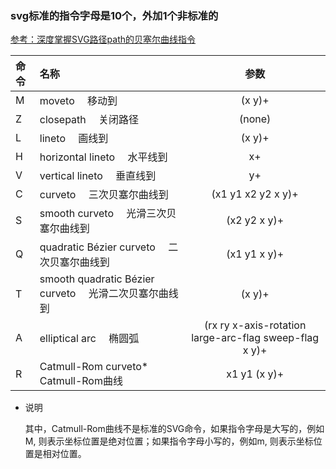 ### svg标准的指令字母是10个，外加1个非标准的
[参考：深度掌握SVG路径path的贝塞尔曲线指令](http://www.zhangxinxu.com/wordpress/2014/06/deep-understand-svg-path-bezier-curves-command/)

命令 | 名称 | 参数
:-----| :---- | :----: |
M | moveto  移动到 | (x y)+ |
Z | closepath  关闭路径 | (none) |
L | lineto  画线到 | (x y)+ |
H | horizontal lineto  水平线到 | x+ |
V | vertical lineto  垂直线到 | y+ |
C | curveto  三次贝塞尔曲线到 | (x1 y1 x2 y2 x y)+ |
S | smooth curveto  光滑三次贝塞尔曲线到 | (x2 y2 x y)+ |
Q | quadratic Bézier curveto  二次贝塞尔曲线到 | (x1 y1 x y)+ |
T | smooth quadratic Bézier curveto  光滑二次贝塞尔曲线到 | (x y)+ |
A | elliptical arc  椭圆弧 | (rx ry x-axis-rotation large-arc-flag sweep-flag x y)+ |
R | Catmull-Rom curveto*  Catmull-Rom曲线 | x1 y1 (x y)+ |

- 说明

    其中，Catmull-Rom曲线不是标准的SVG命令，如果指令字母是大写的，例如M, 则表示坐标位置是绝对位置；如果指令字母小写的，例如m, 则表示坐标位置是相对位置。


